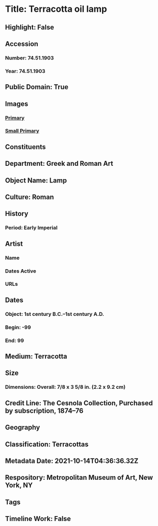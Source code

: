 # Title: Terracotta oil lamp
## Highlight: False
## Accession
### Number: 74.51.1903
### Year: 74.51.1903
## Public Domain: True
## Images
### [Primary](https://images.metmuseum.org/CRDImages/gr/original/DP664.jpg)
### [Small Primary](https://images.metmuseum.org/CRDImages/gr/web-large/DP664.jpg)
## Constituents
## Department: Greek and Roman Art
## Object Name: Lamp
## Culture: Roman
## History
### Period: Early Imperial
## Artist
### Name
### Dates Active
### URLs
## Dates
### Object: 1st century B.C.–1st century A.D.
### Begin: -99
### End: 99
## Medium: Terracotta
## Size
### Dimensions: Overall: 7/8 x 3 5/8 in. (2.2 x 9.2 cm)
## Credit Line: The Cesnola Collection, Purchased by subscription, 1874–76
## Geography
## Classification: Terracottas
## Metadata Date: 2021-10-14T04:36:36.32Z
## Respository: Metropolitan Museum of Art, New York, NY
## Tags
## Timeline Work: False